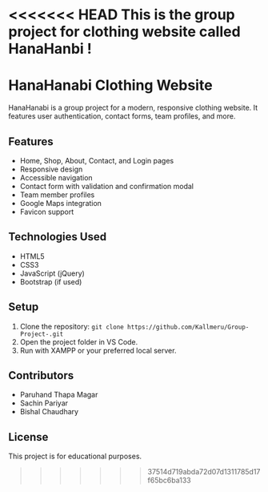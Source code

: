 <<<<<<< HEAD
This is the group project for clothing website called HanaHanbi !
=======
# HanaHanabi Clothing Website

HanaHanabi is a group project for a modern, responsive clothing website. It features user authentication, contact forms, team profiles, and more.

## Features
- Home, Shop, About, Contact, and Login pages
- Responsive design
- Accessible navigation
- Contact form with validation and confirmation modal
- Team member profiles
- Google Maps integration
- Favicon support

## Technologies Used
- HTML5
- CSS3
- JavaScript (jQuery)
- Bootstrap (if used)

## Setup
1. Clone the repository: `git clone https://github.com/Kallmeru/Group-Project-.git`
2. Open the project folder in VS Code.
3. Run with XAMPP or your preferred local server.

## Contributors
- Paruhand Thapa Magar
- Sachin Pariyar
- Bishal Chaudhary

## License
This project is for educational purposes.
>>>>>>> 37514d719abda72d07d1311785d17f65bc6ba133
